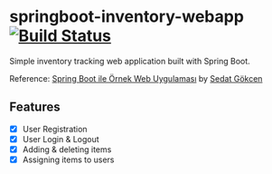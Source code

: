 # springboot-inventory-webapp [![Build Status](https://travis-ci.com/ysrbdlgn/springboot-sample-webapp.svg?token=Ngs4TKaRceA2Dt5tw6fj&branch=master)](https://travis-ci.com/ysrbdlgn/springboot-sample-webapp)

Simple inventory tracking web application built with Spring Boot.

Reference: [Spring Boot ile Örnek Web Uygulaması](https://medium.com/kodgemisi/spring-boot-ile-%C3%B6rnek-web-uygulamas%C4%B1-914c94c9099f) by [Sedat Gökcen](http://www.sedooe.com/)

## Features
- [x] User Registration
- [x] User Login & Logout
- [x] Adding & deleting items 
- [x] Assigning items to users
